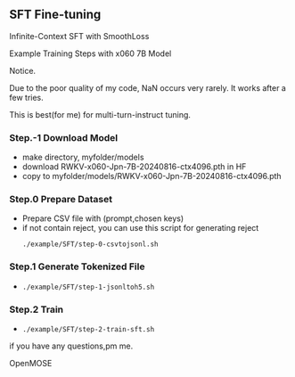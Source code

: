 ## SFT Fine-tuning

Infinite-Context SFT with SmoothLoss

Example Training Steps with x060 7B Model

Notice.

Due to the poor quality of my code, NaN occurs very rarely. It works after a few tries.

This is best(for me) for multi-turn-instruct tuning.

### Step.-1 Download Model
  - make directory, myfolder/models
  - download RWKV-x060-Jpn-7B-20240816-ctx4096.pth in HF
  - copy to myfolder/models/RWKV-x060-Jpn-7B-20240816-ctx4096.pth

### Step.0 Prepare Dataset
  - Prepare CSV file with (prompt,chosen keys)
  - if not contain reject, you can use this script for generating reject
    ```
    ./example/SFT/step-0-csvtojsonl.sh
    ```
### Step.1 Generate Tokenized File
  - ```
    ./example/SFT/step-1-jsonltoh5.sh
    ```
### Step.2 Train
  - ```
    ./example/SFT/step-2-train-sft.sh
    ```

if you have any questions,pm me.

OpenMOSE
